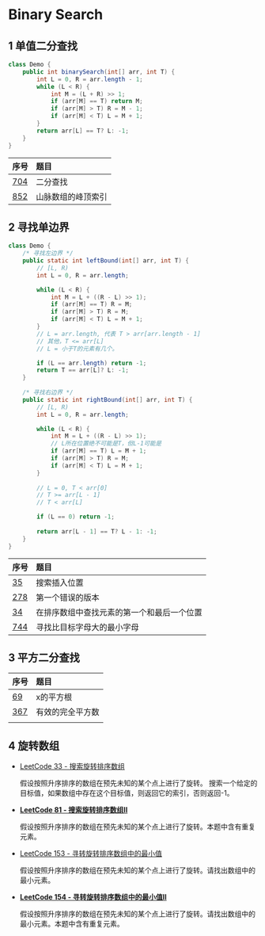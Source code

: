 # Binary Search

## 1 单值二分查找

```java
class Demo {
    public int binarySearch(int[] arr, int T) {
        int L = 0, R = arr.length - 1;
        while (L < R) {
            int M = (L + R) >> 1;
            if (arr[M] == T) return M;
            if (arr[M] > T) R = M - 1;
            if (arr[M] < T) L = M + 1;
        }
        return arr[L] == T? L: -1;
    }
}
```

|序号|题目|
|:----|:----|
|[704](/leetcode/LC704.java)|二分查找|
|[852](/leetcode/LC852.java)|山脉数组的峰顶索引|

## 2 寻找单边界

```java
class Demo {
    /* 寻找左边界 */
    public static int leftBound(int[] arr, int T) { 
        // [L, R)
        int L = 0, R = arr.length;

        while (L < R) {
            int M = L + ((R - L) >> 1);
            if (arr[M] == T) R = M;
            if (arr[M] > T) R = M;
            if (arr[M] < T) L = M + 1;
        }
        // L = arr.length, 代表 T > arr[arr.length - 1]
        // 其他，T <= arr[L]
        // L = 小于T的元素有几个。

        if (L == arr.length) return -1;
        return T == arr[L]? L: -1;
    }
    
    /* 寻找右边界 */
    public static int rightBound(int[] arr, int T) { 
        // [L, R)
        int L = 0, R = arr.length;

        while (L < R) {
            int M = L + ((R - L) >> 1);
            // L所在位置绝不可能是T，但L-1可能是
            if (arr[M] == T) L = M + 1;
            if (arr[M] > T) R = M;
            if (arr[M] < T) L = M + 1;
        }
        
        // L = 0, T < arr[0]
        // T >= arr[L - 1]
        // T < arr[L]     

        if (L == 0) return -1;
        
        return arr[L - 1] == T? L - 1: -1;
    }
}
```

|序号|题目|
|:----|:----|
|[35](/leetcode/LC35.java)|搜索插入位置|
|[278](/leetcode/LC278.java)|第一个错误的版本|
|[34](/leetcode/LC34.java)|在排序数组中查找元素的第一个和最后一个位置|
|[744](/leetcode/LC744.java)|寻找比目标字母大的最小字母|

## 3 平方二分查找

|序号|题目|
|:----|:----|
|[69](/leetcode/LC69.java)|x的平方根|
|[367](/leetcode/LC367.java)|有效的完全平方数|
||||

## 4 旋转数组

- [LeetCode 33 - 搜索旋转排序数组](/leetcode/LC33.java)

    假设按照升序排序的数组在预先未知的某个点上进行了旋转。
    搜索一个给定的目标值，如果数组中存在这个目标值，则返回它的索引，否则返回-1。

- [**LeetCode 81 - 搜索旋转排序数组II**](/leetcode/LC81.java)

    假设按照升序排序的数组在预先未知的某个点上进行了旋转。本题中含有重复元素。
    
- [LeetCode 153 - 寻转旋转排序数组中的最小值](/leetcode/LC153.java)

    假设按照升序排序的数组在预先未知的某个点上进行了旋转。请找出数组中的最小元素。

- [**LeetCode 154 - 寻转旋转排序数组中的最小值II**](/leetcode/LC154.java)

    假设按照升序排序的数组在预先未知的某个点上进行了旋转。请找出数组中的最小元素。本题中含有重复元素。